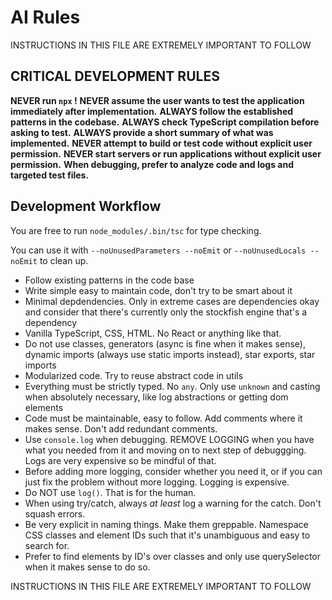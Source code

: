 # AI Rules

INSTRUCTIONS IN THIS FILE ARE EXTREMELY IMPORTANT TO FOLLOW

## CRITICAL DEVELOPMENT RULES

**NEVER run `npx` !**
**NEVER assume the user wants to test the application immediately after implementation.**
**ALWAYS follow the established patterns in the codebase.**
**ALWAYS check TypeScript compilation before asking to test.**
**ALWAYS provide a short summary of what was implemented.**
**NEVER attempt to build or test code without explicit user permission.**
**NEVER start servers or run applications without explicit user permission.**
**When debugging, prefer to analyze code and logs and targeted test files.**

## Development Workflow

You are free to run `node_modules/.bin/tsc` for type checking.

You can use it with `--noUnusedParameters --noEmit` or `--noUnusedLocals --noEmit` to clean up.

- Follow existing patterns in the code base
- Write simple easy to maintain code, don't try to be smart about it
- Minimal depdendencies. Only in extreme cases are dependencies okay and consider that there's currently only the stockfish engine that's a dependency
- Vanilla TypeScript, CSS, HTML. No React or anything like that.
- Do not use classes, generators (async is fine when it makes sense), dynamic imports (always use static imports instead), star exports, star imports
- Modularized code. Try to reuse abstract code in utils
- Everything must be strictly typed. No `any`. Only use `unknown` and casting when absolutely necessary, like log abstractions or getting dom elements
- Code must be maintainable, easy to follow. Add comments where it makes sense. Don't add redundant comments.
- Use `console.log` when debugging. REMOVE LOGGING when you have what you needed from it and moving on to next step of debuggging. Logs are very expensive so be mindful of that.
- Before adding more logging, consider whether you need it, or if you can just fix the problem without more logging. Logging is expensive.
- Do NOT use `log()`. That is for the human.
- When using try/catch, always _at least_ log a warning for the catch. Don't squash errors.
- Be very explicit in naming things. Make them greppable. Namespace CSS classes and element IDs such that it's unambiguous and easy to search for.
- Prefer to find elements by ID's over classes and only use querySelector when it makes sense to do so.

INSTRUCTIONS IN THIS FILE ARE EXTREMELY IMPORTANT TO FOLLOW
